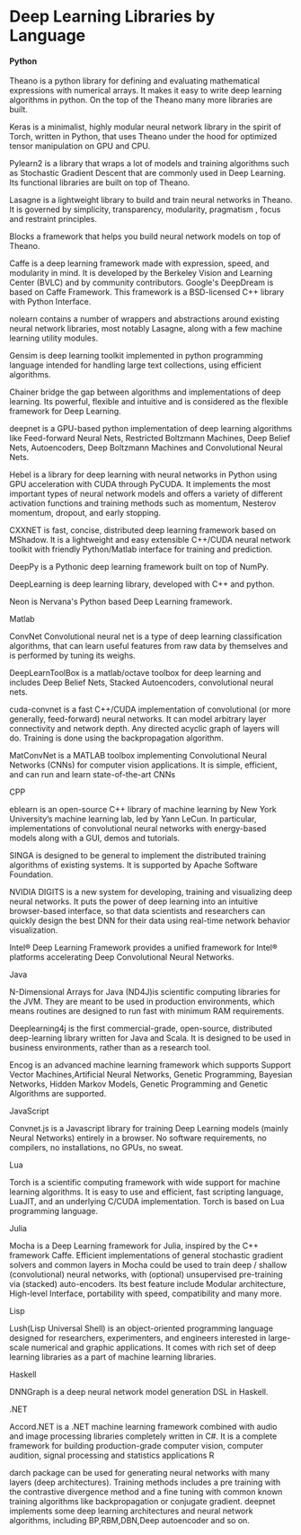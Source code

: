 # Deep Learning Libraries by Language

#### Python

Theano is a python library for defining and evaluating mathematical expressions with numerical arrays. It makes it easy to write deep learning algorithms in python. On the top of the Theano many more libraries are built.

Keras is a minimalist, highly modular neural network library in the spirit of Torch, written in Python, that uses Theano under the hood for optimized tensor manipulation on GPU and CPU.

Pylearn2 is a library that wraps a lot of models and training algorithms such as Stochastic Gradient Descent that are commonly used in Deep Learning. Its functional libraries are built on top of Theano.

Lasagne is a lightweight library to build and train neural networks in Theano. It is governed by simplicity, transparency, modularity, pragmatism , focus and restraint principles.

Blocks a framework that helps you build neural network models on top of Theano.

Caffe is a deep learning framework made with expression, speed, and modularity in mind. It is developed by the Berkeley Vision and Learning Center (BVLC) and by community contributors. Google's DeepDream is based on Caffe Framework. This framework is a BSD-licensed C++ library with Python Interface.

nolearn contains a number of wrappers and abstractions around existing neural network libraries, most notably Lasagne, along with a few machine learning utility modules.

Gensim is deep learning toolkit implemented in python programming language intended for handling large text collections, using efficient algorithms.

Chainer bridge the gap between algorithms and implementations of deep learning. Its powerful, flexible and intuitive and is considered as the flexible framework for Deep Learning.

deepnet is a GPU-based python implementation of deep learning algorithms like Feed-forward Neural Nets, Restricted Boltzmann Machines, Deep Belief Nets, Autoencoders, Deep Boltzmann Machines and Convolutional Neural Nets.

Hebel is a library for deep learning with neural networks in Python using GPU acceleration with CUDA through PyCUDA. It implements the most important types of neural network models and offers a variety of different activation functions and training methods such as momentum, Nesterov momentum, dropout, and early stopping.

CXXNET is fast, concise, distributed deep learning framework based on MShadow. It is a lightweight and easy extensible C++/CUDA neural network toolkit with friendly Python/Matlab interface for training and prediction.

DeepPy is a Pythonic deep learning framework built on top of NumPy.

DeepLearning is deep learning library, developed with C++ and python.

Neon is Nervana's Python based Deep Learning framework.

Matlab

ConvNet Convolutional neural net is a type of deep learning classification algorithms, that can learn useful features from raw data by themselves and is performed by tuning its weighs.

DeepLearnToolBox is a matlab/octave toolbox for deep learning and includes Deep Belief Nets, Stacked Autoencoders, convolutional neural nets.

cuda-convnet is a fast C++/CUDA implementation of convolutional (or more generally, feed-forward) neural networks. It can model arbitrary layer connectivity and network depth. Any directed acyclic graph of layers will do. Training is done using the backpropagation algorithm.

MatConvNet  is a MATLAB toolbox implementing Convolutional Neural Networks (CNNs) for computer vision applications. It is simple, efficient, and can run and learn state-of-the-art CNNs

CPP

eblearn is an open-source C++ library of machine learning by New York University’s machine learning lab, led by Yann LeCun. In particular, implementations of convolutional neural networks with energy-based models along with a GUI, demos and tutorials.

SINGA is designed to be general to implement the distributed training algorithms of existing systems. It is supported by Apache Software Foundation.

NVIDIA DIGITS is a new system for developing, training and visualizing deep neural networks. It puts the power of deep learning into an intuitive browser-based interface, so that data scientists and researchers can quickly design the best DNN for their data using real-time network behavior visualization.

Intel® Deep Learning Framework provides a unified framework for Intel® platforms accelerating Deep Convolutional Neural Networks.

Java

N-Dimensional Arrays for Java (ND4J)is scientific computing libraries for the JVM. They are meant to be used in production environments, which means routines are designed to run fast with minimum RAM requirements.

Deeplearning4j is the first commercial-grade, open-source, distributed deep-learning library written for Java and Scala. It is designed to be used in business environments, rather than as a research tool.

Encog is an advanced machine learning framework which supports Support Vector Machines,Artificial Neural Networks, Genetic Programming, Bayesian Networks, Hidden Markov Models, Genetic Programming and Genetic Algorithms are supported.

JavaScript

Convnet.js is a Javascript library for training Deep Learning models (mainly Neural Networks) entirely in a browser. No software requirements, no compilers, no installations, no GPUs, no sweat.

Lua

Torch is a scientific computing framework with wide support for machine learning algorithms. It is easy to use and efficient, fast scripting language, LuaJIT, and an underlying C/CUDA implementation. Torch is based on Lua programming language.

Julia

Mocha is a Deep Learning framework for Julia, inspired by the C++ framework Caffe. Efficient implementations of general stochastic gradient solvers and common layers in Mocha could be used to train deep / shallow (convolutional) neural networks, with (optional) unsupervised pre-training via (stacked) auto-encoders. Its best feature include Modular architecture, High-level Interface, portability with speed, compatibility and many more.

Lisp

Lush(Lisp Universal Shell) is an object-oriented programming language designed for researchers, experimenters, and engineers interested in large-scale numerical and graphic applications. It comes with rich set of deep learning libraries as a part of machine learning libraries.

Haskell

DNNGraph is a deep neural network model generation DSL in Haskell.

.NET

Accord.NET is a .NET machine learning framework combined with audio and image processing libraries completely written in C#. It is a complete framework for building production-grade computer vision, computer audition, signal processing and statistics applications
R

darch package can be used for generating neural networks with many layers (deep architectures). Training methods includes a pre training with the contrastive divergence method and a fine tuning with common known training algorithms like backpropagation or conjugate gradient.
deepnet implements some deep learning architectures and neural network algorithms, including BP,RBM,DBN,Deep autoencoder and so on.
